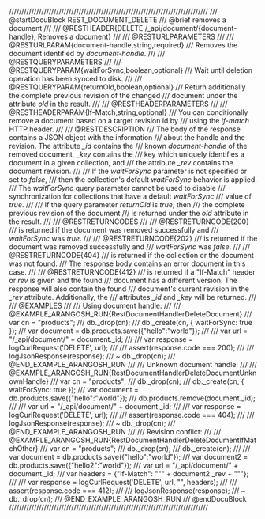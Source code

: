 ////////////////////////////////////////////////////////////////////////////////
/// @startDocuBlock REST_DOCUMENT_DELETE
/// @brief removes a document
///
/// @RESTHEADER{DELETE /_api/document/{document-handle}, Removes a document}
///
/// @RESTURLPARAMETERS
///
/// @RESTURLPARAM{document-handle,string,required}
/// Removes the document identified by *document-handle*.
///
/// @RESTQUERYPARAMETERS
///
/// @RESTQUERYPARAM{waitForSync,boolean,optional}
/// Wait until deletion operation has been synced to disk.
///
/// @RESTQUERYPARAM{returnOld,boolean,optional}
/// Return additionally the complete previous revision of the changed 
/// document under the attribute *old* in the result.
///
/// @RESTHEADERPARAMETERS
///
/// @RESTHEADERPARAM{If-Match,string,optional}
/// You can conditionally remove a document based on a target revision id by
/// using the *if-match* HTTP header.
///
/// @RESTDESCRIPTION
/// The body of the response contains a JSON object with the information
/// about the handle and the revision. The attribute *_id* contains the
/// known *document-handle* of the removed document, *_key* contains the
/// key which uniquely identifies a document in a given collection, and
/// the attribute *_rev* contains the document revision.
///
/// If the *waitForSync* parameter is not specified or set to *false*,
/// then the collection's default *waitForSync* behavior is applied.
/// The *waitForSync* query parameter cannot be used to disable
/// synchronization for collections that have a default *waitForSync*
/// value of *true*.
///
/// If the query parameter *returnOld* is *true*, then
/// the complete previous revision of the document
/// is returned under the *old* attribute in the result.
///
/// @RESTRETURNCODES
///
/// @RESTRETURNCODE{200}
/// is returned if the document was removed successfully and
/// *waitForSync* was *true*.
///
/// @RESTRETURNCODE{202}
/// is returned if the document was removed successfully and
/// *waitForSync* was *false*.
///
/// @RESTRETURNCODE{404}
/// is returned if the collection or the document was not found.
/// The response body contains an error document in this case.
///
/// @RESTRETURNCODE{412}
/// is returned if a "If-Match" header or *rev* is given and the found
/// document has a different version. The response will also contain the found
/// document's current revision in the *_rev* attribute. Additionally, the
/// attributes *_id* and *_key* will be returned.
///
/// @EXAMPLES
///
/// Using document handle:
///
/// @EXAMPLE_ARANGOSH_RUN{RestDocumentHandlerDeleteDocument}
///     var cn = "products";
///     db._drop(cn);
///     db._create(cn, { waitForSync: true });
///     var document = db.products.save({"hello":"world"});
///
///     var url = "/_api/document/" + document._id;
///
///     var response = logCurlRequest('DELETE', url);
///
///     assert(response.code === 200);
///
///     logJsonResponse(response);
///   ~ db._drop(cn);
/// @END_EXAMPLE_ARANGOSH_RUN
///
/// Unknown document handle:
///
/// @EXAMPLE_ARANGOSH_RUN{RestDocumentHandlerDeleteDocumentUnknownHandle}
///     var cn = "products";
///     db._drop(cn);
///     db._create(cn, { waitForSync: true });
///     var document = db.products.save({"hello":"world"});
///     db.products.remove(document._id);
///
///     var url = "/_api/document/" + document._id;
///
///     var response = logCurlRequest('DELETE', url);
///
///     assert(response.code === 404);
///
///     logJsonResponse(response);
///   ~ db._drop(cn);
/// @END_EXAMPLE_ARANGOSH_RUN
///
/// Revision conflict:
///
/// @EXAMPLE_ARANGOSH_RUN{RestDocumentHandlerDeleteDocumentIfMatchOther}
///     var cn = "products";
///     db._drop(cn);
///     db._create(cn);
///
///     var document = db.products.save({"hello":"world"});
///     var document2 = db.products.save({"hello2":"world"});
///     var url = "/_api/document/" + document._id;
///     var headers = {"If-Match":  "\"" + document2._rev + "\""};
///
///     var response = logCurlRequest('DELETE', url, "", headers);
///
///     assert(response.code === 412);
///
///     logJsonResponse(response);
///   ~ db._drop(cn);
/// @END_EXAMPLE_ARANGOSH_RUN
/// @endDocuBlock
////////////////////////////////////////////////////////////////////////////////
